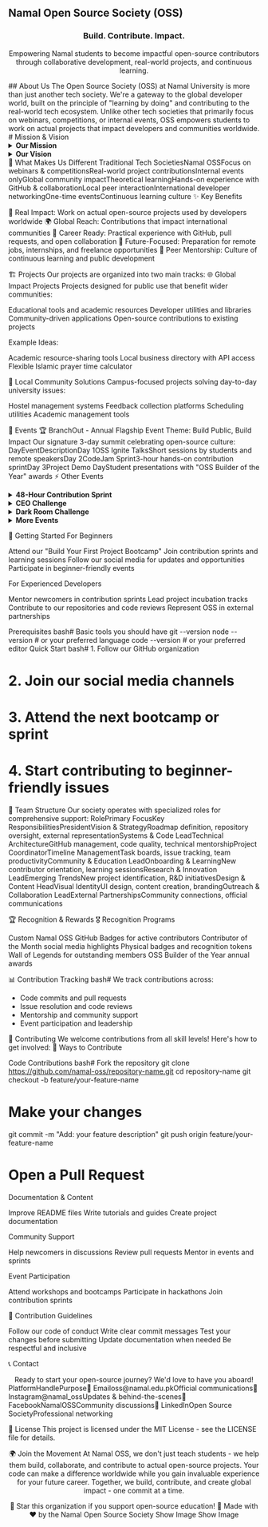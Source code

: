 ##  Namal Open Source Society (OSS)

<div align="center">
  <h3> Build. Contribute. Impact. </h3>
  <p>Empowering Namal students to become impactful open-source contributors through collaborative development, real-world projects, and continuous learning.</p>

</div>
##  About Us
The Open Source Society (OSS) at Namal University is more than just another tech society. We're a gateway to the global developer world, built on the principle of "learning by doing" and contributing to the real-world tech ecosystem.
Unlike other tech societies that primarily focus on webinars, competitions, or internal events, OSS empowers students to work on actual projects that impact developers and communities worldwide.
# Mission & Vision
<details>
<summary><strong>Our Mission</strong></summary>
<br>
To empower Namal students with the skills, mindset, and opportunities to become impactful open-source contributors. Through collaborative development, real-world projects, and a culture of continuous learning, we aim to build a community that codes with purpose and transparency.
</details>
<details>
<summary><strong>Our Vision</strong></summary>
<br>
To establish Namal University as a nationally and globally recognized hub for open-source innovation, where student-led contributions create lasting value in the tech world and local communities alike.
</details>
🌟 What Makes Us Different
Traditional Tech SocietiesNamal OSSFocus on webinars & competitionsReal-world project contributionsInternal events onlyGlobal community impactTheoretical learningHands-on experience with GitHub & collaborationLocal peer interactionInternational developer networkingOne-time eventsContinuous learning culture
✨ Key Benefits

🔨 Real Impact: Work on actual open-source projects used by developers worldwide
🌍 Global Reach: Contributions that impact international communities
💼 Career Ready: Practical experience with GitHub, pull requests, and open collaboration
🎯 Future-Focused: Preparation for remote jobs, internships, and freelance opportunities
🤝 Peer Mentorship: Culture of continuous learning and public development


🏗️ Projects
Our projects are organized into two main tracks:
🌐 Global Impact Projects
Projects designed for public use that benefit wider communities:

Educational tools and academic resources
Developer utilities and libraries
Community-driven applications
Open-source contributions to existing projects

Example Ideas:

Academic resource-sharing tools
Local business directory with API access
Flexible Islamic prayer time calculator

🏫 Local Community Solutions
Campus-focused projects solving day-to-day university issues:

Hostel management systems
Feedback collection platforms
Scheduling utilities
Academic management tools


🎪 Events
🏆 BranchOut - Annual Flagship Event
Theme: Build Public, Build Impact
Our signature 3-day summit celebrating open-source culture:
DayEventDescriptionDay 1OSS Ignite TalksShort sessions by students and remote speakersDay 2CodeJam Sprint3-hour hands-on contribution sprintDay 3Project Demo DayStudent presentations with "OSS Builder of the Year" awards
⚡ Other Events
<details>
<summary><strong>48-Hour Contribution Sprint</strong></summary>
<br>
Weekend coding marathons where students contribute to real GitHub projects with guidance from Namal alumni working in tech industry.
</details>
<details>
<summary><strong>CEO Challenge</strong></summary>
<br>

Local tech founder presents a real company problem
Teams have 30 minutes to propose open-source solutions
Winners get internship interviews and LinkedIn features

</details>
<details>
<summary><strong>Dark Room Challenge</strong></summary>
<br>
High-pressure coding event where teams fix severely broken legacy codebases in just 2 hours.
Unique Element: The worst original code gets minted as a satirical NFT titled "Never Let This Happen Again"
</details>
<details>
<summary><strong>More Events</strong></summary>
<br>

RapidRepo: Build projects in a day using AI tools
Pakistan Open Source Week: Showcase Pakistani contributors
Campus Open Source Audit: Improve university systems
OpenPitch: Open-source idea pitching competition
Build Your First Project Bootcamp: Perfect for beginners

</details>

🚀 Getting Started
For Beginners

Attend our "Build Your First Project Bootcamp"
Join contribution sprints and learning sessions
Follow our social media for updates and opportunities
Participate in beginner-friendly events

For Experienced Developers

Mentor newcomers in contribution sprints
Lead project incubation tracks
Contribute to our repositories and code reviews
Represent OSS in external partnerships

Prerequisites
bash# Basic tools you should have
git --version
node --version  # or your preferred language
code --version  # or your preferred editor
Quick Start
bash# 1. Follow our GitHub organization
# 2. Join our social media channels
# 3. Attend the next bootcamp or sprint
# 4. Start contributing to beginner-friendly issues

👥 Team Structure
Our society operates with specialized roles for comprehensive support:
RolePrimary FocusKey ResponsibilitiesPresidentVision & StrategyRoadmap definition, repository oversight, external representationSystems & Code LeadTechnical ArchitectureGitHub management, code quality, technical mentorshipProject CoordinatorTimeline ManagementTask boards, issue tracking, team productivityCommunity & Education LeadOnboarding & LearningNew contributor orientation, learning sessionsResearch & Innovation LeadEmerging TrendsNew project identification, R&D initiativesDesign & Content HeadVisual IdentityUI design, content creation, brandingOutreach & Collaboration LeadExternal PartnershipsCommunity connections, official communications

🏆 Recognition & Rewards
🎖️ Recognition Programs

Custom Namal OSS GitHub Badges for active contributors
Contributor of the Month social media highlights
Physical badges and recognition tokens
Wall of Legends for outstanding members
OSS Builder of the Year annual awards

📊 Contribution Tracking
bash# We track contributions across:
- Code commits and pull requests
- Issue resolution and code reviews  
- Mentorship and community support
- Event participation and leadership

🤝 Contributing
We welcome contributions from all skill levels! Here's how to get involved:
🌟 Ways to Contribute

Code Contributions
bash# Fork the repository
git clone https://github.com/namal-oss/repository-name.git
cd repository-name
git checkout -b feature/your-feature-name
# Make your changes
git commit -m "Add: your feature description"
git push origin feature/your-feature-name
# Open a Pull Request

Documentation & Content

Improve README files
Write tutorials and guides
Create project documentation


Community Support

Help newcomers in discussions
Review pull requests
Mentor in events and sprints


Event Participation

Attend workshops and bootcamps
Participate in hackathons
Join contribution sprints



📝 Contribution Guidelines

Follow our code of conduct
Write clear commit messages
Test your changes before submitting
Update documentation when needed
Be respectful and inclusive


📞 Contact
<div align="center">
Ready to start your open-source journey?
We'd love to have you aboard!
</div>
PlatformHandlePurpose📧 Emailoss@namal.edu.pkOfficial communications📱 Instagram@namal_ossUpdates & behind-the-scenes👥 FacebookNamalOSSCommunity discussions💼 LinkedInOpen Source SocietyProfessional networking

📄 License
This project is licensed under the MIT License - see the LICENSE file for details.

<div align="center">
🌍 Join the Movement
At Namal OSS, we don't just teach students - we help them build, collaborate, and contribute to actual open-source projects. Your code can make a difference worldwide while you gain invaluable experience for your future career.
Together, we build, contribute, and create global impact - one commit at a time.

🌟 Star this organization if you support open-source education! 🌟
Made with ❤️ by the Namal Open Source Society
Show Image
Show Image
</div>
<!--
**OssNamal/OssNamal** is a ✨ _special_ ✨ repository because its `README.md` (this file) appears on your GitHub profile.

Here are some ideas to get you started:

- 🔭 I’m currently working on ...
- 🌱 I’m currently learning ...
- 👯 I’m looking to collaborate on ...
- 🤔 I’m looking for help with ...
- 💬 Ask me about ...
- 📫 How to reach me: ..
- 😄 Pronouns: ...
- ⚡ Fun fact: ...
-->
